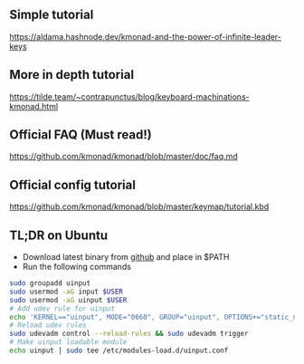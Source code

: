## Simple tutorial

https://aldama.hashnode.dev/kmonad-and-the-power-of-infinite-leader-keys

## More in depth tutorial

https://tilde.team/~contrapunctus/blog/keyboard-machinations-kmonad.html

## Official FAQ (Must read!)

https://github.com/kmonad/kmonad/blob/master/doc/faq.md

## Official config tutorial

https://github.com/kmonad/kmonad/blob/master/keymap/tutorial.kbd

## TL;DR on Ubuntu

- Download latest binary from [github](https://github.com/kmonad/kmonad/releases) and place in $PATH
- Run the following commands

```bash
sudo groupadd uinput
sudo usermod -aG input $USER
sudo usermod -aG uinput $USER
# Add udev rule for uinput
echo 'KERNEL=="uinput", MODE="0660", GROUP="uinput", OPTIONS+="static_node=uinput"' | sudo tee /etc/udev/rules.d/90-uinput.rules
# Reload udev rules
sudo udevadm control --reload-rules && sudo udevadm trigger
# Make uinput loadable module
echo uinput | sudo tee /etc/modules-load.d/uinput.conf

```